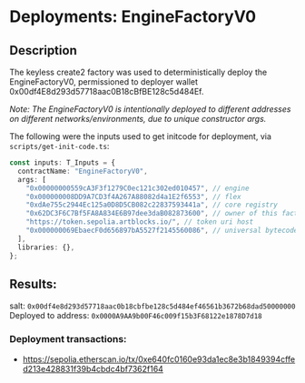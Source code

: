 # Deployments: EngineFactoryV0

## Description

The keyless create2 factory was used to deterministically deploy the EngineFactoryV0, permissioned to deployer wallet 0x00df4E8d293d57718aac0B18cBfBE128c5d484Ef.

_Note: The EngineFactoryV0 is intentionally deployed to different addresses on different networks/environments, due to unique constructor args._

The following were the inputs used to get initcode for deployment, via `scripts/get-init-code.ts`:

```typescript
const inputs: T_Inputs = {
  contractName: "EngineFactoryV0",
  args: [
    "0x00000000559cA3F3f1279C0ec121c302ed010457", // engine
    "0x000000008DD9A7CD3f4A267A88082d4a1E2f6553", // flex
    "0xdAe755c2944Ec125a0D8D5CB082c22837593441a", // core registry
    "0x62DC3F6C7Bf5FA8A834E6B97dee3daB082873600", // owner of this factory
    "https://token.sepolia.artblocks.io/", // token uri host
    "0x000000069EbaecF0d656897bA5527f2145560086", // universal bytecode
  ],
  libraries: {},
};
```

## Results:

salt: `0x00df4e8d293d57718aac0b18cbfbe128c5d484ef46561b3672b68dad50000000`
Deployed to address: `0x0000A9AA9b00F46c009f15b3F68122e1878D7d18`

### Deployment transactions:

- https://sepolia.etherscan.io/tx/0xe640fc0160e93da1ec8e3b1849394cffed213e428831f39b4cbdc4bf7362f164
